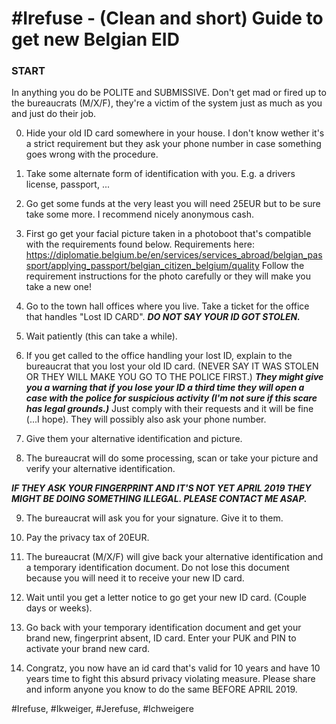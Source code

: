 # \#Irefuse - (Clean and short) Guide  to get new Belgian EID

### START

In anything you do be POLITE and SUBMISSIVE. Don't get mad or fired up to the bureaucrats (M/X/F), they're a victim of the system just as much as you and just do their job.

0) Hide your old ID card somewhere in your house. I don't know wether it's a strict requirement but they ask your phone number in case something goes wrong with the procedure.

1) Take some alternate form of identification with you. E.g. a drivers license, passport, ...

2) Go get some funds at the very least you will need 25EUR but to be sure take some more. I recommend nicely anonymous cash.

3) First go get your facial picture taken in a photoboot that's compatible with the requirements found below.
Requirements here: https://diplomatie.belgium.be/en/services/services_abroad/belgian_passport/applying_passport/belgian_citizen_belgium/quality
Follow the requirement instructions for the photo carefully or they will make you take a new one!

4) Go to the town hall offices where you live. Take a ticket for the office that handles "Lost ID CARD". ***DO NOT SAY YOUR ID GOT STOLEN.***

5) Wait patiently (this can take a while).

6) If you get called to the office handling your lost ID, explain to the bureaucrat that you lost your old ID card. (NEVER SAY IT WAS STOLEN OR THEY WILL MAKE YOU GO TO THE POLICE FIRST.) ***They might give you a warning that if you lose your ID a third time they will open a case with the police for suspicious activity (I'm not sure if this scare has legal grounds.)*** Just comply with their requests and it will be fine (...I hope). They will possibly also ask your phone number.

7) Give them your alternative identification and picture.

8) The bureaucrat will do some processing, scan or take your picture and verify your alternative identification.

***IF THEY ASK YOUR FINGERPRINT AND IT'S NOT YET APRIL 2019 THEY MIGHT BE DOING SOMETHING ILLEGAL. PLEASE CONTACT ME ASAP.***

9) The bureaucrat will ask you for your signature. Give it to them.

10) Pay the privacy tax of 20EUR.

11) The bureaucrat (M/X/F) will give back your alternative identification and a temporary identification document. Do not lose this document because you will need it to receive your new ID card.

12) Wait until you get a letter notice to go get your new ID card. (Couple days or weeks).

13) Go back with your temporary identification document and get your brand new, fingerprint absent, ID card. Enter your PUK and PIN to activate your brand new card. 

14) Congratz, you now have an id card that's valid for 10 years and have 10 years time to fight this absurd privacy violating measure.
Please share and inform anyone you know to do the same BEFORE APRIL 2019.

#Irefuse, #Ikweiger, #Jerefuse, #Ichweigere
